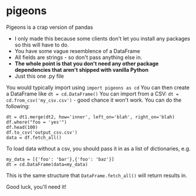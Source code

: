 # pigeons
Pigeons is a crap version of pandas
 - I only made this because some clients don't let you install any packages so this will have to do.
 - You have some vague resemblence of a DataFrame
 - All fields are strings - so don't pass anything else in.
 - **The whole point is that you don't need any other package dependencies that aren't shipped with vanilla Python**
 - Just this one .py file

You would typically import using `import pigeons as cd`
You can then create a DataFrame like `dt = cd.DataFrame()`
You can import from a CSV: `dt = cd.from_csv('my_csv.csv')` - good chance it won't work.
You can do the following:
```
dt = dt1.merge(dt2, how='inner', left_on='blah', right_on='blah)
df.where("foo = 'yes'")
df.head(100)
df.to_csv('output_csv.csv')
data = df.fetch_all()
```

To load data without a csv, you should pass it in as a list of dictionaries, e.g. 
```
my_data = [{'foo': 'bar'},{'foo': 'baz'}]
dt = cd.DataFrame(data=my_data)
```

This is the same structure that `DataFrame.fetch_all()` will return results in. 

Good luck, you'll need it!
